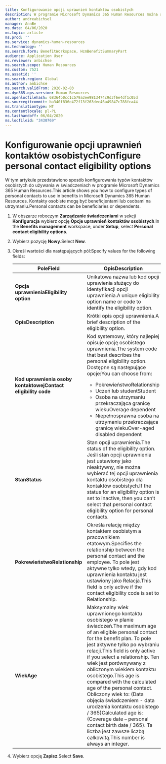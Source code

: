```yaml
---
title: Konfigurowanie opcji uprawnień kontaktów osobistych
description: W programie Microsoft Dynamics 365 Human Resources można skonfigurować opcje uprawnień dla kontaktów osobistych. Kontakty osobiste mogą być beneficjentami lub osobami na utrzymaniu.
author: andreabichsel
manager: AnnBe
ms.date: 04/06/2020
ms.topic: article
ms.prod: ''
ms.service: dynamics-human-resources
ms.technology: ''
ms.search.form: BenefitWorkspace, HcmBenefitSummaryPart
audience: Application User
ms.reviewer: anbichse
ms.search.scope: Human Resources
ms.custom: 7521
ms.assetid: ''
ms.search.region: Global
ms.author: anbichse
ms.search.validFrom: 2020-02-03
ms.dyn365.ops.version: Human Resources
ms.openlocfilehash: 68364b0cc1c579a3ee9813474c9d3f6e4df1c05d
ms.sourcegitcommit: ba340f836e472f13f263dec46a49847c788fca44
ms.translationtype: HT
ms.contentlocale: pl-PL
ms.lasthandoff: 06/04/2020
ms.locfileid: "3430769"
---
```

# <a name="configure-personal-contact-eligibility-options"></a><span data-ttu-id="0c1ee-104">Konfigurowanie opcji uprawnień kontaktów osobistych</span><span class="sxs-lookup"><span data-stu-id="0c1ee-104">Configure personal contact eligibility options</span></span>

<span data-ttu-id="0c1ee-105">W tym artykule przedstawiono sposób konfigurowania typów kontaktów osobistych do używania w świadczeniach w programie Microsoft Dynamics 365 Human Resources.</span><span class="sxs-lookup"><span data-stu-id="0c1ee-105">This article shows you how to configure types of personal contacts to use in benefits in Microsoft Dynamics 365 Human Resources.</span></span> <span data-ttu-id="0c1ee-106">Kontakty osobiste mogą być beneficjentami lub osobami na utrzymaniu.</span><span class="sxs-lookup"><span data-stu-id="0c1ee-106">Personal contacts can be beneficiaries or dependents.</span></span> 

1. <span data-ttu-id="0c1ee-107">W obszarze roboczym **Zarządzanie świadczeniami** w sekcji **Konfiguracja** wybierz opcję **Opcje uprawnień kontaktów osobistych**.</span><span class="sxs-lookup"><span data-stu-id="0c1ee-107">In the **Benefits management** workspace, under **Setup**, select **Personal contact eligibility options**.</span></span>

2. <span data-ttu-id="0c1ee-108">Wybierz pozycję **Nowy**.</span><span class="sxs-lookup"><span data-stu-id="0c1ee-108">Select **New**.</span></span>

3. <span data-ttu-id="0c1ee-109">Określ wartości dla następujących pól:</span><span class="sxs-lookup"><span data-stu-id="0c1ee-109">Specify values for the following fields:</span></span>

   | <span data-ttu-id="0c1ee-110">Pole</span><span class="sxs-lookup"><span data-stu-id="0c1ee-110">Field</span></span> | <span data-ttu-id="0c1ee-111">Opis</span><span class="sxs-lookup"><span data-stu-id="0c1ee-111">Description</span></span> |
   | --- | --- |
   | <span data-ttu-id="0c1ee-112">**Opcja uprawnienia**</span><span class="sxs-lookup"><span data-stu-id="0c1ee-112">**Eligibility option**</span></span> | <span data-ttu-id="0c1ee-113">Unikatowa nazwa lub kod opcji uprawienia służący do identyfikacji opcji uprawnienia.</span><span class="sxs-lookup"><span data-stu-id="0c1ee-113">A unique eligibility option name or code to identify the eligibility option.</span></span> |
   | <span data-ttu-id="0c1ee-114">**Opis**</span><span class="sxs-lookup"><span data-stu-id="0c1ee-114">**Description**</span></span> | <span data-ttu-id="0c1ee-115">Krótki opis opcji uprawnienia.</span><span class="sxs-lookup"><span data-stu-id="0c1ee-115">A brief description of the eligibility option.</span></span> |
   | <span data-ttu-id="0c1ee-116">**Kod uprawnienia osoby kontaktowej**</span><span class="sxs-lookup"><span data-stu-id="0c1ee-116">**Contact eligibility code**</span></span> | <span data-ttu-id="0c1ee-117">Kod systemowy, który najlepiej opisuje opcję osobistego uprawnienia.</span><span class="sxs-lookup"><span data-stu-id="0c1ee-117">The system code that best describes the personal eligibility option.</span></span> <span data-ttu-id="0c1ee-118">Dostępne są następujące opcje:</span><span class="sxs-lookup"><span data-stu-id="0c1ee-118">You can choose from:</span></span> <ul><li><span data-ttu-id="0c1ee-119">Pokrewieństwo</span><span class="sxs-lookup"><span data-stu-id="0c1ee-119">Relationship</span></span></li><li><span data-ttu-id="0c1ee-120">Uczeń lub student</span><span class="sxs-lookup"><span data-stu-id="0c1ee-120">Student</span></span></li><li><span data-ttu-id="0c1ee-121">Osoba na utrzymaniu przekraczająca granicę wieku</span><span class="sxs-lookup"><span data-stu-id="0c1ee-121">Overage dependent</span></span></li><li><span data-ttu-id="0c1ee-122">Niepełnosprawna osoba na utrzymaniu przekraczająca granicę wieku</span><span class="sxs-lookup"><span data-stu-id="0c1ee-122">Over-aged disabled dependent</span></span></li></ul> |
   | <span data-ttu-id="0c1ee-123">**Stan**</span><span class="sxs-lookup"><span data-stu-id="0c1ee-123">**Status**</span></span> | <span data-ttu-id="0c1ee-124">Stan opcji uprawnienia.</span><span class="sxs-lookup"><span data-stu-id="0c1ee-124">The status of the eligibility option.</span></span> <span data-ttu-id="0c1ee-125">Jeśli stan opcji uprawnienia jest ustawiony jako nieaktywny, nie można wybierać tej opcji uprawnienia kontaktu osobistego dla kontaktów osobistych.</span><span class="sxs-lookup"><span data-stu-id="0c1ee-125">If the status for an eligibility option is set to inactive, then you can’t select that personal contact eligibility option for personal contacts.</span></span> |
   | <span data-ttu-id="0c1ee-126">**Pokrewieństwo**</span><span class="sxs-lookup"><span data-stu-id="0c1ee-126">**Relationship**</span></span> | <span data-ttu-id="0c1ee-127">Określa relację między kontaktem osobistym a pracownikiem etatowym.</span><span class="sxs-lookup"><span data-stu-id="0c1ee-127">Specifies the relationship between the personal contact and the employee.</span></span> <span data-ttu-id="0c1ee-128">To pole jest aktywne tylko wtedy, gdy kod uprawnienia kontaktu jest ustawiony jako Relacja.</span><span class="sxs-lookup"><span data-stu-id="0c1ee-128">This field is only active if the contact eligibility code is set to Relationship.</span></span> |
   | <span data-ttu-id="0c1ee-129">**Wiek**</span><span class="sxs-lookup"><span data-stu-id="0c1ee-129">**Age**</span></span> | <span data-ttu-id="0c1ee-130">Maksymalny wiek uprawnionego kontaktu osobistego w planie świadczeń.</span><span class="sxs-lookup"><span data-stu-id="0c1ee-130">The maximum age of an eligible personal contact for the benefit plan.</span></span> <span data-ttu-id="0c1ee-131">To pole jest aktywne tylko po wybraniu relacji.</span><span class="sxs-lookup"><span data-stu-id="0c1ee-131">This field is only active if you select a relationship.</span></span> <span data-ttu-id="0c1ee-132">Ten wiek jest porównywany z obliczonym wiekiem kontaktu osobistego.</span><span class="sxs-lookup"><span data-stu-id="0c1ee-132">This age is compared with the calculated age of the personal contact.</span></span> <span data-ttu-id="0c1ee-133">Obliczony wiek to: (Data objęcia świadczeniem - data urodzenia kontaktu osobistego / 365)</span><span class="sxs-lookup"><span data-stu-id="0c1ee-133">Calculated age is: (Coverage date – personal contact birth date / 365).</span></span> <span data-ttu-id="0c1ee-134">Ta liczba jest zawsze liczbą całkowitą.</span><span class="sxs-lookup"><span data-stu-id="0c1ee-134">This number is always an integer.</span></span> |

4. <span data-ttu-id="0c1ee-135">Wybierz opcję **Zapisz**.</span><span class="sxs-lookup"><span data-stu-id="0c1ee-135">Select **Save**.</span></span> 
